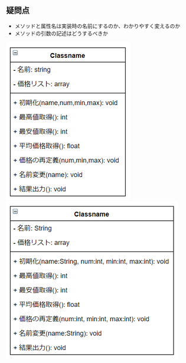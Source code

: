## 疑問点
- メソッドと属性名は実装時の名前にするのか、わかりやすく変えるのか
- メソッドの引数の記述はどうするべきか

![クラス図](/umlSrc/クラス図.png)
![クラス図2](/umlSrc/クラス図2.png)